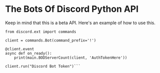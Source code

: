 # The Bots Of Discord Python API
Keep in mind that this is a beta API. Here's an example of how to use this.

```import discord, main
from discord.ext import commands

client = commands.Bot(command_prefix='!')

@client.event
async def on_ready():
    print(main.BODServerCount(client, 'AuthTokenHere'))

client.run("Discord Bot Token")```
